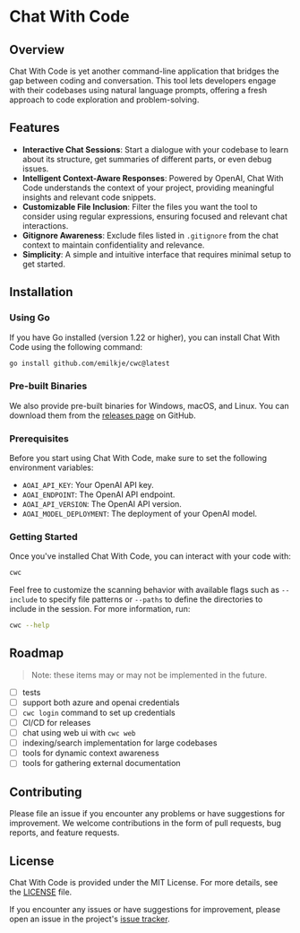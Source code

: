 # Chat With Code

## Overview

Chat With Code is yet another command-line application that bridges the gap between coding and conversation. This tool lets developers engage with their codebases using natural language prompts, offering a fresh approach to code exploration and problem-solving.

## Features

- **Interactive Chat Sessions**: Start a dialogue with your codebase to learn about its structure, get summaries of different parts, or even debug issues.
- **Intelligent Context-Aware Responses**: Powered by OpenAI, Chat With Code understands the context of your project, providing meaningful insights and relevant code snippets.
- **Customizable File Inclusion**: Filter the files you want the tool to consider using regular expressions, ensuring focused and relevant chat interactions.
- **Gitignore Awareness**: Exclude files listed in `.gitignore` from the chat context to maintain confidentiality and relevance.
- **Simplicity**: A simple and intuitive interface that requires minimal setup to get started.

## Installation

### Using Go

If you have Go installed (version 1.22 or higher), you can install Chat With Code using the following command:

```sh
go install github.com/emilkje/cwc@latest
```

### Pre-built Binaries

We also provide pre-built binaries for Windows, macOS, and Linux. You can download them from the [releases page](https://github.com/emilkje/cwc/releases) on GitHub.

### Prerequisites

Before you start using Chat With Code, make sure to set the following environment variables:

- `AOAI_API_KEY`: Your OpenAI API key.
- `AOAI_ENDPOINT`: The OpenAI API endpoint.
- `AOAI_API_VERSION`: The OpenAI API version.
- `AOAI_MODEL_DEPLOYMENT`: The deployment of your OpenAI model.

### Getting Started

Once you've installed Chat With Code, you can interact with your code with:

```sh
cwc
```

Feel free to customize the scanning behavior with available flags such as `--include` to specify file patterns 
or `--paths` to define the directories to include in the session. For more information, run:

```sh
cwc --help
```

## Roadmap 

> Note: these items may or may not be implemented in the future.

- [ ] tests
- [ ] support both azure and openai credentials
- [ ] `cwc login` command to set up credentials
- [ ] CI/CD for releases
- [ ] chat using web ui with `cwc web`
- [ ] indexing/search implementation for large codebases
- [ ] tools for dynamic context awareness
- [ ] tools for gathering external documentation

## Contributing

Please file an issue if you encounter any problems or have suggestions for improvement. We welcome contributions in the form of pull requests, bug reports, and feature requests.

## License

Chat With Code is provided under the MIT License. For more details, see the [LICENSE](LICENSE) file.

If you encounter any issues or have suggestions for improvement, please open an issue in the project's [issue tracker](https://github.com/emilkje/chat-with-code/issues).